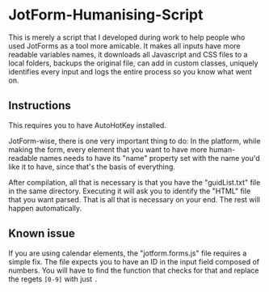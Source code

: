 # JotForm-Humanising-Script

This is merely a script that I developed during work to help people who used JotForms as a tool more amicable.
It makes all inputs have more readable variables names, it downloads all Javascript and CSS files to a local folders, backups the original file, can add in custom classes, uniquely identifies every input and logs the entire process so you know what went on.

## Instructions
This requires you to have AutoHotKey installed.

JotForm-wise, there is one very important thing to do:
In the platform, while making the form, every element that you want to have more human-readable names needs to have its "name" property set with the name you'd like it to have, since that's the basis of everything.

After compilation, all that is necessary is that you have the "guidList.txt" file in the same directory. Executing it will ask you to identify the "HTML" file that you want parsed. That is all that is necessary on your end. The rest will happen automatically.

## Known issue
If you are using calendar elements, the "jotform.forms.js" file requires a simple fix.
The file expects you to have an ID in the input field composed of numbers. You will have to find the function that checks for that and replace the regets `[0-9]` with just `.`
